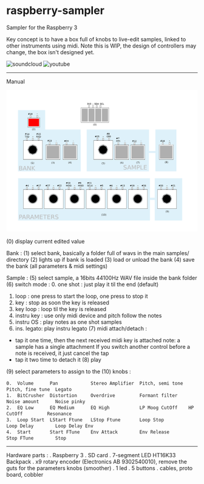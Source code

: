 # raspberry-sampler
Sampler for the Raspberry 3 

Key concept is to have a box full of knobs to live-edit samples, linked to other instruments using midi. 
Note this is WIP, the design of controllers may change, the box isn't designed yet. 

![soundcloud](https://soundcloud.com/stroodge/rasperry-sampler-filters)
![youtube](https://www.youtube.com/watch?v=87chFwOwE38)


-----------------------------------

Manual 


![alt text](https://raw.githubusercontent.com/skarab/raspberry-sampler/master/schema.png)
 
(0) display current edited value 
 
Bank : 
(1) select bank, basically a folder full of wavs in the main samples/ directory 
(2) lights up if bank is loaded 
(3) load or unload the bank 
(4) save the bank (all parameters & midi settings) 
 
Sample : 
(5) select sample, a 16bits 44100Hz WAV file inside the bank folder 
(6) switch mode : 
   0. one shot   : just play it til the end (default) 
   1. loop       : one press to start the loop, one press to stop it 
   2. key        : stop as soon the key is released 
   3. key loop   : loop til the key is released 
   4. instru key : use only midi device and pitch follow the notes 
   5. instru OS  : play notes as one shot samples 
   6. ins. legato: play instru legato 
(7) midi attach/detach : 
   - tap it one time, then the next received midi key is attached 
     note: a sample has a single attachment 
     If you switch another control before a note is received, it just cancel the tap 
   - tap it two time to detach it 
(8) play 
 
(9) select parameters to assign to the (10) knobs : 
 
    0.  Volume      Pan            Stereo Amplifier  Pitch, semi tone  Pitch, fine tune  Legato
    1.  BitCrusher  Distortion     Overdrive         Formant filter    Noise amount      Noise pinky
    2.  EQ Low      EQ Medium      EQ High           LP Moog CutOff    HP CutOff         Resonance
    3.  Loop Start  LStart Ftune   LStop Ftune       Loop Stop         Loop Delay        Loop Delay Env
    4.  Start       Start FTune    Env Attack        Env Release       Stop FTune        Stop
 
 
-----------------------------------
 
Hardware parts : 
. Raspberry 3 
. SD card 
. 7-segment LED HT16K33 Backpack 
. x9 rotary encoder (Electronics AB 9302540010), remove the guts for the parameters knobs (smoother) 
. 1 led 
. 5 buttons 
. cables, proto board, cobbler 
 

